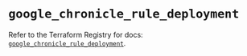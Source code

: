 # `google_chronicle_rule_deployment`

Refer to the Terraform Registry for docs: [`google_chronicle_rule_deployment`](https://registry.terraform.io/providers/hashicorp/google/6.38.0/docs/resources/chronicle_rule_deployment).
